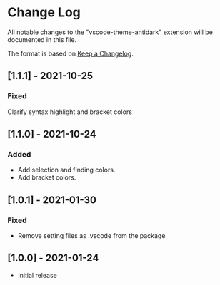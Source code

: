 # Change Log

All notable changes to the "vscode-theme-antidark" extension will be documented in this file.

The format is based on [Keep a Changelog](http://keepachangelog.com/).

## [1.1.1] - 2021-10-25

### Fixed

Clarify syntax highlight and bracket colors

## [1.1.0] - 2021-10-24

### Added

- Add selection and finding colors.
- Add bracket colors.

## [1.0.1] - 2021-01-30

### Fixed

- Remove setting files as .vscode from the package.

## [1.0.0] - 2021-01-24

- Initial release
